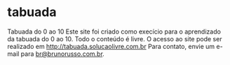 # tabuada
Tabuada do 0 ao 10
Este site foi criado como execício para o aprendizado da tabuada do 0 ao 10. 
Todo o conteúdo é livre.
O acesso ao site pode ser realizado em http://tabuada.solucaolivre.com.br 
Para contato, envie um e-mail para br@brunorusso.com.br.
